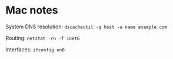 # Mac notes

System DNS resolution: `dscacheutil -q host -a name example.com`

Routing: `netstat -rn -f inet6`

Interfaces: `ifconfig en0`
